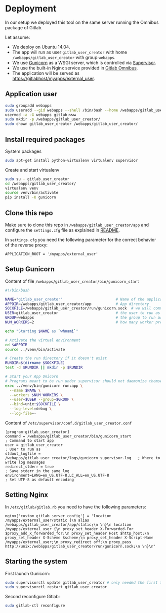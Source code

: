 # Deployment

In our setup we deployed this tool on the same server running the Omnibus package of Gitlab.

Let assume:

* We deploy on Ubuntu 14.04.
* The app will run as user ```gitlab_user_creator``` with home ```/webapps/gitlab_user_creator``` with group ```webapps```.
* We use [Gunicorn](http://gunicorn.org) as a WSGI server, which is controlled via [Supervisor](http://supervisord.org).
* We use the built-in Nginx service provided in [Gitlab Omnibus](http://doc.gitlab.com/omnibus/).
* The application will be served as [https://gitlabhost/myapps/external_user]().

## Application user

```bash
sudo groupadd webapps
sudo useradd --gid webapps --shell /bin/bash --home /webapps/gitlab_user_creator gitlab_user_creator
usermod -a -G webapps gitlab-www
sudo mkdir -p /webapps/gitlab_user_creator/
sudo chown gitlab_user_creator /webapps/gitlab_user_creator/
```

## Install required packages

System packages
```bash
sudo apt-get install python-virtualenv virtualenv supervisor
```

Create and start virtualenv
```bash
sudo su - gitlab_user_creator
cd /webapps/gitlab_user_creator/
virtualenv venv
source venv/bin/activate
pip install -U gunicorn
```

## Clone this repo

Make sure to clone this repo in ```/webapps/gitlab_user_creator/app``` and configure the ```settings.cfg``` file as explained in [README](README.md).

In ```settings.cfg``` you need the following parameter for the correct behavior of the reverse proxy:
```
APPLICATION_ROOT = '/myapps/external_user'
```

## Setup Gunicorn

Content of file ```/webapps/gitlab_user_creator/bin/gunicorn_start```
```bash
#!/bin/bash

NAME="gitlab_user_creator"                        # Name of the application
APPDIR=/webapps/gitlab_user_creator/app           # App directory
SOCKFILE=/webapps/gitlab_user_creator/run/gunicorn.sock  # we will communicte using this unix socket
USER=gitlab_user_creator                          # the user to run as
GROUP=webapps                                     # the group to run as
NUM_WORKERS=2                                     # how many worker processes should Gunicorn spawn

echo "Starting $NAME as `whoami`"

# Activate the virtual environment
cd $APPDIR
source ../venv/bin/activate

# Create the run directory if it doesn't exist
RUNDIR=$(dirname $SOCKFILE)
test -d $RUNDIR || mkdir -p $RUNDIR

# Start your App Unicorn
# Programs meant to be run under supervisor should not daemonize themselves (do not use --daemon)
exec ../venv/bin/gunicorn run:app \
  --name $NAME \
  --workers $NUM_WORKERS \
  --user=$USER --group=$GROUP \
  --bind=unix:$SOCKFILE \
  --log-level=debug \
  --log-file=-
```

Content of ```/etc/supervisor/conf.d/gitlab_user_creator.conf```

```
[program:gitlab_user_creator]
command = /webapps/gitlab_user_creator/bin/gunicorn_start             ; Command to start app
user = gitlab_user_creator                                            ; User to run as
stdout_logfile = /webapps/gitlab_user_creator/logs/gunicorn_supervisor.log   ; Where to write log messages
redirect_stderr = true                                                ; Save stderr in the same log
environment=LANG=en_US.UTF-8,LC_ALL=en_US.UTF-8                       ; Set UTF-8 as default encoding
```

## Setting Nginx

In ```/etc/gitlab/gitlab.rb``` you need to have the following parameters:
```
nginx['custom_gitlab_server_config'] = "location /myapps/external_user/static {\n alias /webapps/gitlab_user_creator/app/static;\n \n}\n location /myapps/external_user {\n proxy_set_header X-Forwarded-For $proxy_add_x_forwarded_for;\n proxy_set_header Host $http_host;\n proxy_set_header X-Scheme $scheme;\n proxy_set_header X-Script-Name /myapps/external_user;\n proxy_redirect off;\n proxy_pass http://unix:/webapps/gitlab_user_creator/run/gunicorn.sock;\n \n}\n"
```

## Starting the system

First launch Gunicorn:
```bash
sudo supervisorctl update gitlab_user_creator # only needed the first time
sudo supervisorctl restart gitlab_user_creator
```

Second reconfigure Gitlab:
```bash
sudo gitlab-ctl reconfigure
```
